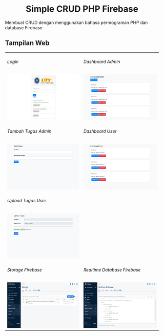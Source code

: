 <div align="center">
  <h1>Simple CRUD PHP Firebase</h1>
</div>

<p>Membuat CRUD dengan menggunakan bahasa permograman PHP dan database Firebase</p>

<h2>Tampilan Web</h2>
<div align="center">
  <table>
    <tr>
      <td>
        <h6>Login</h6>
        <img height="150em" src="Tampilan/login.jpg"/>
      </td>
      <td colspan="2">
        <h6>Dashboard Admin</h6>
        <img height="150em" src="Tampilan/dashboard_admin.jpg"/>
      </td>
    </tr>
    <tr>
      <td>
        <h6>Tambah Tugas Admin</h6>
        <img height="150em" src="Tampilan/tambah_tugas_admin.jpg"/>
      </td>
      <td>
        <h6>Dashboard User</h6>
        <img height="150em" src="Tampilan/dashboard_user.jpg"/>
      </td>
    </tr>
    <tr>
      <td>
        <h6>Upload Tugas User</h6>
        <img height="150em" src="Tampilan/upload.jpg"/>
      </td>
    </tr>
    <tr>
      <td>
        <h6>Storage Firebase</h6>
        <img height="150em" src="Tampilan/storage.jpg"/>
      </td>
      <td>
        <h6>Realtime Database Firebase</h6>
        <img height="150em" src="Tampilan/RDB.jpg"/>
      </td>
    </tr>
    
  </table>
</div>

